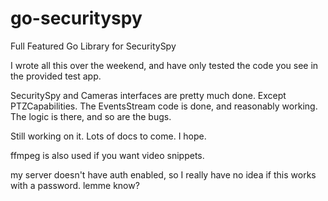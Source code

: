 # go-securityspy
Full Featured Go Library for SecuritySpy

I wrote all this over the weekend, and have only tested the code you see in the provided test app.

SecuritySpy and Cameras interfaces are pretty much done. Except PTZCapabilities.
The EventsStream code is done, and reasonably working.
The logic is there, and so are the bugs.

Still working on it. Lots of docs to come. I hope.

ffmpeg is also used if you want video snippets.

my server doesn't have auth enabled, so I really have no idea if this works with a password. lemme know?
